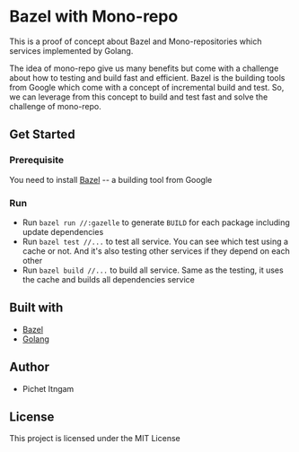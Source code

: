 # Bazel with Mono-repo

This is a proof of concept about Bazel and Mono-repositories which services implemented by Golang.

The idea of mono-repo give us many benefits but come with a challenge about how to testing and build fast and efficient. Bazel is the building tools from Google which come with a concept of incremental build and test. So, we can leverage from this concept to build and test fast and solve the challenge of mono-repo.

## Get Started

### Prerequisite

You need to install [Bazel](https://docs.bazel.build/versions/master/install.html) -- a building tool from Google

### Run

- Run `bazel run //:gazelle` to generate `BUILD` for each package including update dependencies
- Run `bazel test //...` to test all service. You can see which test using a cache or not. And it's also testing other services if they depend on each other
- Run `bazel build //...` to build all service. Same as the testing, it uses the cache and builds all dependencies service

## Built with

- [Bazel](https://bazel.build/)
- [Golang](https://golang.org/)

## Author

- Pichet Itngam

## License

This project is licensed under the MIT License